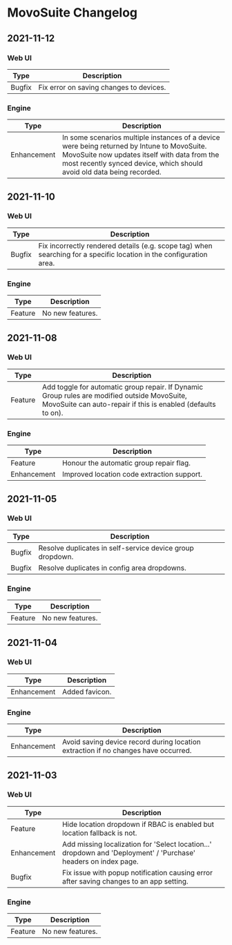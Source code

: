 # MovoSuite Changelog

## 2021-11-12

### Web UI

| Type			| Description		|
|---------------|-------------------|
| Bugfix		| Fix error on saving changes to devices.	|

### Engine

| Type			| Description		|
|---------------|-------------------|
| Enhancement	| In some scenarios multiple instances of a device were being returned by Intune to MovoSuite. MovoSuite now updates itself with data from the most recently synced device, which should avoid old data being recorded.	|

## 2021-11-10

### Web UI

| Type			| Description		|
|---------------|-------------------|
| Bugfix		| Fix incorrectly rendered details (e.g. scope tag) when searching for a specific location in the configuration area.	|

### Engine

| Type			| Description		|
|---------------|-------------------|
| Feature		| No new features.	|

## 2021-11-08

### Web UI

| Type			| Description		|
|---------------|-------------------|
| Feature		| Add toggle for automatic group repair. If Dynamic Group rules are modified outside MovoSuite, MovoSuite can auto-repair if this is enabled (defaults to on).	|

### Engine

| Type			| Description		|
|---------------|-------------------|
| Feature		| Honour the automatic group repair flag.	|
| Enhancement	| Improved location code extraction support.	|

## 2021-11-05

### Web UI

| Type			| Description		|
|---------------|-------------------|
| Bugfix		| Resolve duplicates in self-service device group dropdown.	|
| Bugfix		| Resolve duplicates in config area dropdowns.	|

### Engine

| Type			| Description		|
|---------------|-------------------|
| Feature		| No new features.	|

## 2021-11-04

### Web UI

| Type			| Description		|
|---------------|-------------------|
| Enhancement	| Added favicon.	|

### Engine

| Type			| Description		|
|---------------|-------------------|
| Enhancement	| Avoid saving device record during location extraction if no changes have occurred.	|

## 2021-11-03

### Web UI

| Type			| Description		|
|---------------|-------------------|
| Feature		| Hide location dropdown if RBAC is enabled but location fallback is not.	|
| Enhancement	| Add missing localization for 'Select location...' dropdown and 'Deployment' / 'Purchase' headers on index page.	|
| Bugfix		| Fix issue with popup notification causing error after saving changes to an app setting.	|

### Engine

| Type			| Description		|
|---------------|-------------------|
| Feature		| No new features.	|